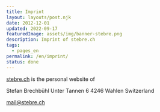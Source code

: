 ```yaml
---
title: Imprint
layout: layouts/post.njk
date: 2012-12-01
updated: 2022-09-17
featuredImage: assets/img/banner-stebre.png
description: Imprint of stebre.ch
tags:
  - pages_en
permalink: /en/imprint/
status: done
---
```

[stebre.ch](https://stebre.ch/en) is the personal website of

Stefan Brechbühl
Unter Tannen 6
4246 Wahlen
Switzerland

[mail@stebre.ch](mailto:mail@stebre.ch)
